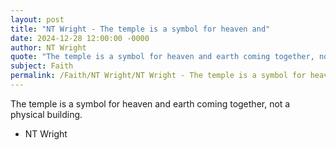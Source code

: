 ```yaml
---
layout: post
title: "NT Wright - The temple is a symbol for heaven and"
date: 2024-12-28 12:00:00 -0000
author: NT Wright
quote: "The temple is a symbol for heaven and earth coming together, not a physical building."
subject: Faith
permalink: /Faith/NT Wright/NT Wright - The temple is a symbol for heaven and
---
```


The temple is a symbol for heaven and earth coming together, not a physical building.

- NT Wright
